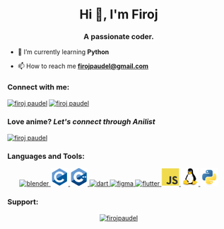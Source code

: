 <h1 align="center">Hi 👋, I'm Firoj</h1>
<h3 align="center">A passionate coder.</h3>

- 🌱 I’m currently learning **Python**

- 📫 How to reach me **firojpaudel@gmail.com**

<h3 align="left">Connect with me:</h3>
<p align="left">
<a href="https://www.linkedin.com/in/firoj-paudel-17a66724b/" target="_blank"><img align="center" src="https://raw.githubusercontent.com/rahuldkjain/github-profile-readme-generator/master/src/images/icons/Social/linked-in-alt.svg" alt="firoj paudel" height="30" width="40" /></a>
<a href="https://www.instagram.com/firojpaudel/" target="_blank"><img align="center" src="https://upload.wikimedia.org/wikipedia/commons/thumb/9/96/Instagram.svg/1200px-Instagram.svg.png" alt="firoj paudel" height="40" width="40" /></a>
</p>
<h3 align="left">Love anime? <i>Let's connect through Anilist</i></h3>
<p align="left">
<a href="https://anilist.co/user/BeardoSama" target="_blank"><img align="center" src="https://upload.wikimedia.org/wikipedia/commons/thumb/6/61/AniList_logo.svg/512px-AniList_logo.svg.png" alt="firoj paudel" height="40" width="40" /></a>

</p>

<h3 align="left">Languages and Tools:</h3>
<p align="center"> <a href="https://www.blender.org/" target="_blank" rel="noreferrer"> <img src="https://download.blender.org/branding/community/blender_community_badge_white.svg" alt="blender" width="40" height="40"/> </a> <a href="https://www.cprogramming.com/" target="_blank" rel="noreferrer"> <img src="https://raw.githubusercontent.com/devicons/devicon/master/icons/c/c-original.svg" alt="c" width="40" height="40"/> </a> <a href="https://www.w3schools.com/cpp/" target="_blank" rel="noreferrer"> <img src="https://raw.githubusercontent.com/devicons/devicon/master/icons/cplusplus/cplusplus-original.svg" alt="cplusplus" width="40" height="40"/> </a> <a href="https://dart.dev" target="_blank" rel="noreferrer"> <img src="https://www.vectorlogo.zone/logos/dartlang/dartlang-icon.svg" alt="dart" width="40" height="40"/> </a> <a href="https://www.figma.com/" target="_blank" rel="noreferrer"> <img src="https://www.vectorlogo.zone/logos/figma/figma-icon.svg" alt="figma" width="40" height="40"/> </a> <a href="https://flutter.dev" target="_blank" rel="noreferrer"> <img src="https://www.vectorlogo.zone/logos/flutterio/flutterio-icon.svg" alt="flutter" width="40" height="40"/> </a> <a href="https://developer.mozilla.org/en-US/docs/Web/JavaScript" target="_blank" rel="noreferrer"> <img src="https://raw.githubusercontent.com/devicons/devicon/master/icons/javascript/javascript-original.svg" alt="javascript" width="40" height="40"/> </a> <a href="https://www.linux.org/" target="_blank" rel="noreferrer"> <img src="https://raw.githubusercontent.com/devicons/devicon/master/icons/linux/linux-original.svg" alt="linux" width="40" height="40"/> </a> <a href="https://www.python.org" target="_blank" rel="noreferrer"> <img src="https://raw.githubusercontent.com/devicons/devicon/master/icons/python/python-original.svg" alt="python" width="40" height="40"/> </a> </p>

<h3 align="left">Support:</h3>
<p align="center"><a href="https://www.buymeacoffee.com/firojpaudel"> <img align="center" src="https://cdn.buymeacoffee.com/buttons/v2/default-yellow.png" height="50" width="210" alt="firojpaudel" /></a></p><br><br>
